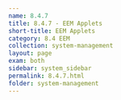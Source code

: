 ```yaml
---
name: 8.4.7
title: 8.4.7 - EEM Applets 
short-title: EEM Applets
category: 8.4 EEM
collection: system-management
layout: page
exam: both
sidebar: system_sidebar
permalink: 8.4.7.html
folder: system-management
---
```


